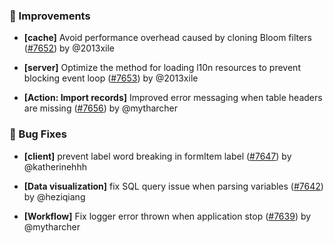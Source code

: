 ### 🚀 Improvements

- **[cache]** Avoid performance overhead caused by cloning Bloom filters ([#7652](https://github.com/nocobase/nocobase/pull/7652)) by @2013xile

- **[server]** Optimize the method for loading l10n resources to prevent blocking event loop ([#7653](https://github.com/nocobase/nocobase/pull/7653)) by @2013xile

- **[Action: Import records]** Improved error messaging when table headers are missing ([#7656](https://github.com/nocobase/nocobase/pull/7656)) by @mytharcher

### 🐛 Bug Fixes

- **[client]** prevent label word breaking in formItem label ([#7647](https://github.com/nocobase/nocobase/pull/7647)) by @katherinehhh

- **[Data visualization]** fix SQL query issue when parsing variables ([#7642](https://github.com/nocobase/nocobase/pull/7642)) by @heziqiang

- **[Workflow]** Fix logger error thrown when application stop ([#7639](https://github.com/nocobase/nocobase/pull/7639)) by @mytharcher

